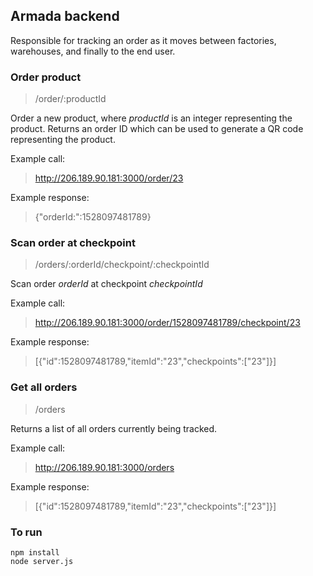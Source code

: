 ## Armada backend

Responsible for tracking an order as it moves between factories, warehouses, and finally to the end user.

### Order product

> /order/:productId

Order a new product, where _productId_ is an integer representing the product. Returns an order ID which can be used to generate a QR code representing the product.

Example call:
> http://206.189.90.181:3000/order/23

Example response:
> {"orderId:":1528097481789}


### Scan order at checkpoint

> /orders/:orderId/checkpoint/:checkpointId

Scan order _orderId_ at checkpoint _checkpointId_

Example call:
> http://206.189.90.181:3000/order/1528097481789/checkpoint/23

Example response: 
> [{"id":1528097481789,"itemId":"23","checkpoints":["23"]}]


### Get all orders

> /orders

Returns a list of all orders currently being tracked. 

Example call:
> http://206.189.90.181:3000/orders

Example response:
> [{"id":1528097481789,"itemId":"23","checkpoints":["23"]}]


### To run
```
npm install
node server.js
```